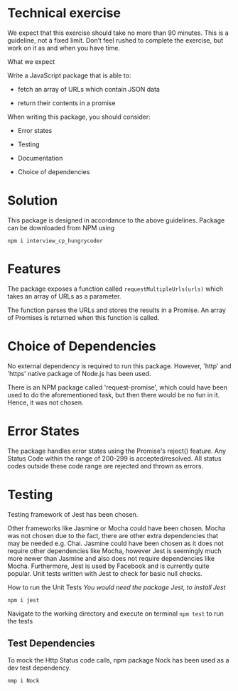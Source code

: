 # Technical exercise

We expect that this exercise should take no more than 90 minutes. This is a guideline, not a fixed limit. Don’t feel rushed to complete the exercise, but work on it as and when you have time.

What we expect

Write a JavaScript package that is able to:

- fetch an array of URLs which contain JSON data

- return their contents in a promise

When writing this package, you should consider:

- Error states

- Testing

- Documentation

- Choice of dependencies


# Solution
This package is designed in accordance to the above guidelines. Package can be downloaded from NPM using 

`npm i interview_cp_hungrycoder`

# Features
The package exposes a function called `requestMultipleUrls(urls)` which takes an array of URLs as a parameter.

The function parses the URLs and stores the results in a Promise. An array of Promises is returned when this function is called.

# Choice of Dependencies
No external dependency is required to run this package. However, 'http' and 'https' native package of Node.js has been used. 

There is an NPM package called 'request-promise', which could have been used to do the aforementioned task, but then there would be no fun in it. Hence, it was not chosen.

# Error States
The package handles error states using the Promise's reject() feature. Any Status Code within the range of 200-299 is accepted/resolved. All status codes outside these code range are rejected and thrown as errors.

# Testing
Testing framework of Jest has been chosen.

Other frameworks like Jasmine or Mocha could have been chosen. Mocha was not chosen due to the fact, there are other extra dependencies that may be needed e.g. Chai. Jasmine could have been chosen as it does not require other dependencies like Mocha, however Jest is seemingly much more newer than Jasmine and also does not require dependencies like Mocha. Furthermore, Jest is used by Facebook and is currently quite popular.
Unit tests written with Jest to check for basic null checks.

How to run the Unit Tests
*You would need the package Jest, to install Jest*

`npm i jest`

Navigate to the working directory and execute on terminal `npm test` to run the tests

## Test Dependencies ##
To mock the Http Status code calls, npm package Nock has been used as a dev test dependency.

`nmp i Nock`
